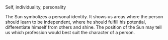 Self, individuality, personality

The Sun symbolizes a personal identity. 
It shows us areas where the person should learn to be independent, where he should fulfill his potential, differentiate himself from others and shine. 
The position of the Sun may tell us which profession would best suit the character of a person.